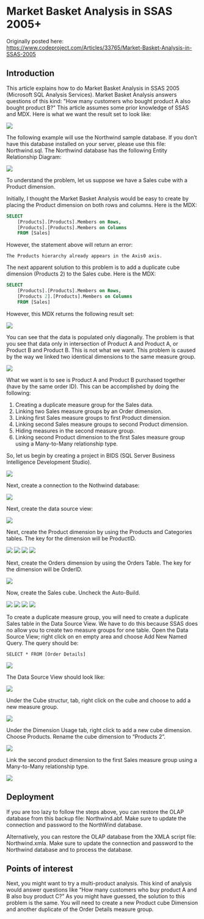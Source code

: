 # Market Basket Analysis in SSAS 2005+

Originally posted here:
https://www.codeproject.com/Articles/33765/Market-Basket-Analysis-in-SSAS-2005

## Introduction

This article explains how to do Market Basket Analysis in SSAS 2005 (Microsoft SQL Analysis Services). Market Basket Analysis answers questions of this kind: 
"How many customers who bought product A also bought product B?" 
This article assumes some prior knowledge of SSAS and MDX. Here is what we want the result set to look like:

![](img/15_Results.gif)

The following example will use the Northwind sample database. If you don’t have this database installed on your server, 
please use this file: Northwind.sql. The Northwind database has the following Entity Relationship Diagram:

![](img/0_Northwind_ERD.gif)

To understand the problem, let us suppose we have a Sales cube with a Product dimension.

Initially, I thought the Market Basket Analysis would be easy to create by placing the Product dimension on both rows and columns. Here is the MDX:

```SQL
SELECT 
    [Products].[Products].Members on Rows,
    [Products].[Products].Members on Columns
    FROM [Sales]
```

However, the statement above will return an error:

`
The Products hierarchy already appears in the Axis0 axis. 
`

The next apparent solution to this problem is to add a duplicate cube dimension (Products 2) to the Sales cube. Here is the MDX:

```SQL
SELECT 
    [Products].[Products].Members on Rows,
    [Products 2].[Products].Members on Columns
    FROM [Sales]
```

However, this MDX returns the following result set:

![](img/Bad_Results.gif)

You can see that the data is populated only diagonally. The problem is that you see that data only in intersection of Product A and Product A, 
or Product B and Product B. This is not what we want. This problem is caused by the way we linked two identical dimensions to the same measure group.

![](img/Bad_Dimension_Usage.gif)

What we want is to see is Product A and Product B purchased together (have by the same order ID). This can be accomplished by doing the following:

1. Creating a duplicate measure group for the Sales data.
2. Linking two Sales measure groups by an Order dimension.
3. Linking first Sales measure groups to first Product dimension.
4. Linking second Sales measure groups to second Product dimension.
5. Hiding measures in the second measure group.
6. Linking second Product dimension to the first Sales measure group using a Many-to-Many relationship type.

So, let us begin by creating a project in BIDS (SQL Server Business Intelligence Development Studio).

![](img/1_Create_Project.gif)

Next, create a connection to the Nothwind database:

![](img/2_Create_Connection_to_DB.gif)

Next, create the data source view:

![](img/3_Create_Data_Source_View.gif)

Next, create the Product dimension by using the Products and Categories tables. The key for the dimension will be ProductID.

![](img/4_Create_Product_Dim.gif)
![](img/5_Create_Product_Dim.gif)
![](img/6_Create_Dim-Related_Table.gif)
![](img/7_Create_Product_Dim.gif)

Next, create the Orders dimension by using the Orders Table. The key for the dimension will be OrderID.

![](img/7_Create_Orders_Dim.gif)

Now, create the Sales cube. Uncheck the Auto-Build.

![](img/8_Create_Cube.gif)
![](img/9_Create_Cube.gif)
![](img/10_Create_Cube.gif)
![](img/11_Create_Cube.gif)

To create a duplicate measure group, you will need to create a duplicate Sales table in the Data Source View. 
We have to do this because SSAS does no allow you to create two measure groups for one table. 
Open the Data Source View; right click on en empty area and choose Add New Named Query. The query should be:

`
SELECT * FROM [Order Details]
`

![](img/13_Add_Named_Query.gif)

The Data Source View should look like:

![](img/14_Updated_ERD.gif)

Under the Cube structur, tab, right click on the cube and choose to add a new measure group.

![](img/14_Add_Measure_Group_2.gif)

Under the Dimension Usage tab, right click to add a new cube dimension. Choose Products. Rename the cube dimension to “Products 2”.

![](img/14_Add_Second_Cube_Dim-Product_2.gif)

Link the second product dimension to the first Sales measure group using a Many-to-Many relationship type.

![](img/15_Modify_Dimension_Usage.gif)

## Deployment
If you are too lazy to follow the steps above, you can restore the OLAP database from this backup file: Northwind.abf. 
Make sure to update the connection and password to the NorthWind database.

Alternatively, you can restore the OLAP database from the XMLA script file: Northwind.xmla. Make sure to update the connection 
and password to the Northwind database and to process the database.

## Points of interest
Next, you might want to try a multi-product analysis. This kind of analysis would answer questions 
like “How many customers who buy product A and B also buy product C?” As you might have guessed, the solution to this problem is the same. 
You will need to create a new Product cube Dimension and another duplicate of the Order Details measure group.
